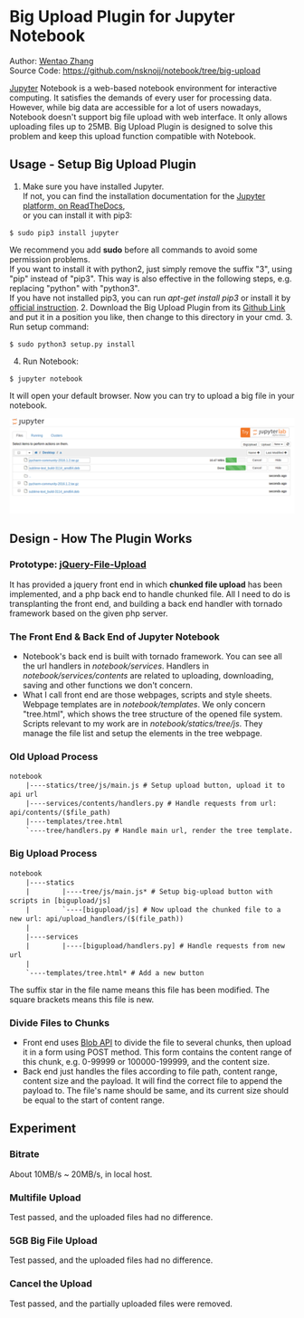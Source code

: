 # Big Upload Plugin for Jupyter Notebook

Author: [Wentao Zhang](zwt@pku.edu.cn)  
Source Code: https://github.com/nsknojj/notebook/tree/big-upload

[Jupyter](http://jupyter.org/) Notebook is a web-based notebook environment for interactive computing. It satisfies the demands of every user for processing data. However, while big data are accessible for a lot of users nowadays, Notebook doesn't support big file upload with web interface. It only allows uploading files up to 25MB. Big Upload Plugin is designed to solve this problem and keep this upload function compatible with Notebook.

## Usage - Setup Big Upload Plugin
1. Make sure you have installed Jupyter.  
If not, you can find the installation documentation for the
[Jupyter platform, on ReadTheDocs](http://jupyter.readthedocs.org/en/latest/install.html),   
or you can install it with pip3:
```(python)
$ sudo pip3 install jupyter
```
We recommend you add **sudo** before all commands to avoid some permission problems.  
If you want to install it with python2, just simply remove the suffix "3", using "pip" instead of "pip3". This way is also effective in the following steps, e.g. replacing "python" with "python3".   
If you have not installed pip3, you can run *apt-get install pip3* or install it by [official instruction](https://pip.readthedocs.org/en/stable/installing/).
2. Download the Big Upload Plugin from its [Github Link](https://github.com/nsknojj/notebook/tree/big-upload)  and put it in a position you like, then change to this directory in your cmd.
3. Run setup command:
```(python)
$ sudo python3 setup.py install
```
4. Run Notebook:
```(python)
$ jupyter notebook
```
It will open your default browser. Now you can try to upload a big file in your notebook.    

![image](images/updemo.png)
## Design - How The Plugin Works
### Prototype: [jQuery-File-Upload](https://github.com/blueimp/jQuery-File-Upload)
It has provided a jquery front end in which **chunked file upload** has been implemented, and a php back end to handle chunked file. All I need to do is transplanting the front end, and building a back end handler with tornado framework based on the given php server.
### The Front End & Back End of Jupyter Notebook
* Notebook's back end is built with tornado framework. You can see all the url handlers in *notebook/services*. Handlers in *notebook/services/contents* are related to uploading, downloading, saving and other functions we don't concern.  
* What I call front end are those webpages, scripts and style sheets.   
Webpage templates are in *notebook/templates*. We only concern "tree.html", which shows the tree structure of the opened file system.  
Scripts relevant to my work are in *notebook/statics/tree/js*. They manage the file list and setup the elements in the tree webpage.  

### Old Upload Process
```(python)
notebook
    |----statics/tree/js/main.js # Setup upload button, upload it to api url
    |----services/contents/handlers.py # Handle requests from url: api/contents/($file_path)
    |----templates/tree.html
    `----tree/handlers.py # Handle main url, render the tree template.
```
### Big Upload Process
```(python)
notebook
    |----statics
    |        |----tree/js/main.js* # Setup big-upload button with scripts in [bigupload/js]
    |        `----[bigupload/js] # Now upload the chunked file to a new url: api/upload_handlers/($(file_path))
    |
    |----services
    |        |----[bigupload/handlers.py] # Handle requests from new url
    |
    `----templates/tree.html* # Add a new button
```
The suffix star in the file name means this file has been modified. The square brackets means this file is new.
### Divide Files to Chunks
* Front end uses [Blob API](https://developer.mozilla.org/en-US/docs/Web/API/Blob) to divide the file to several chunks, then upload it in a form using POST method. This form contains the content range of this chunk, e.g. 0-99999 or 100000-199999, and the content size.  
* Back end just handles the files according to file path, content range, content size and the payload. It will find the correct file to append the payload to. The file's name should be same, and its current size should be equal to the start of content range.

## Experiment
### Bitrate
About 10MB/s ~ 20MB/s, in local host.
### Multifile Upload
Test passed, and the uploaded files had no difference.
### 5GB Big File Upload
Test passed, and the uploaded files had no difference.
### Cancel the Upload
Test passed, and the partially uploaded files were removed.
